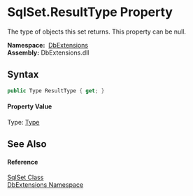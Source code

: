 SqlSet.ResultType Property
==========================
The type of objects this set returns. This property can be null.

  **Namespace:**  [DbExtensions][1]  
  **Assembly:** DbExtensions.dll

Syntax
------

```csharp
public Type ResultType { get; }
```

#### Property Value
Type: [Type][2]

See Also
--------

#### Reference
[SqlSet Class][3]  
[DbExtensions Namespace][1]  

[1]: ../README.md
[2]: https://docs.microsoft.com/dotnet/api/system.type
[3]: README.md